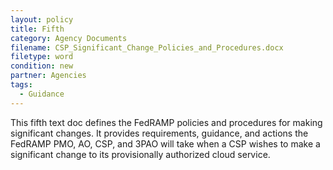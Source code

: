 ```yaml
---
layout: policy   
title: Fifth
category: Agency Documents
filename: CSP_Significant_Change_Policies_and_Procedures.docx
filetype: word
condition: new
partner: Agencies
tags:
  - Guidance
---
```

This fifth text doc defines the FedRAMP policies and procedures for making significant changes. It provides requirements, guidance, and actions the FedRAMP PMO, AO, CSP, and 3PAO will take when a CSP wishes to make a significant change to its provisionally authorized cloud service.
